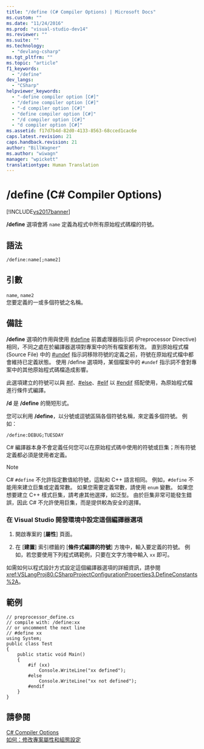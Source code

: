 ```yaml
---
title: "/define (C# Compiler Options) | Microsoft Docs"
ms.custom: ""
ms.date: "11/24/2016"
ms.prod: "visual-studio-dev14"
ms.reviewer: ""
ms.suite: ""
ms.technology: 
  - "devlang-csharp"
ms.tgt_pltfrm: ""
ms.topic: "article"
f1_keywords: 
  - "/define"
dev_langs: 
  - "CSharp"
helpviewer_keywords: 
  - "-define compiler option [C#]"
  - "/define compiler option [C#]"
  - "-d compiler option [C#]"
  - "define compiler option [C#]"
  - "/d compiler option [C#]"
  - "d compiler option [C#]"
ms.assetid: f17d7b4d-82d0-4133-8563-68cced1cac6e
caps.latest.revision: 21
caps.handback.revision: 21
author: "BillWagner"
ms.author: "wiwagn"
manager: "wpickett"
translationtype: Human Translation
---
```

# /define (C# Compiler Options)
[!INCLUDE[vs2017banner](../../../csharp/includes/vs2017banner.md)]

**\/define** 選項會將 `name` 定義為程式中所有原始程式碼檔的符號。  
  
## 語法  
  
```  
/define:name[;name2]  
```  
  
## 引數  
 `name`, `name2`  
 您要定義的一或多個符號之名稱。  
  
## 備註  
 **\/define** 選項的作用與使用 [\#define](../../../csharp/language-reference/preprocessor-directives/preprocessor-define.md) 前置處理器指示詞 \(Preprocessor Directive\) 相同，不同之處在於編譯器選項對專案中的所有檔案都有效。  直到原始程式檔 \(Source File\) 中的 [\#undef](../../../csharp/language-reference/preprocessor-directives/preprocessor-undef.md) 指示詞移除符號的定義之前，符號在原始程式檔中都會維持已定義狀態。  使用 \/define 選項時，某個檔案中的 `#undef` 指示詞不會對專案中的其他原始程式碼檔造成影響。  
  
 此選項建立的符號可以與 [\#if](../../../csharp/language-reference/preprocessor-directives/preprocessor-if.md)、[\#else](../../../csharp/language-reference/preprocessor-directives/preprocessor-else.md)、[\#elif](../../../csharp/language-reference/preprocessor-directives/preprocessor-elif.md) 以 [\#endif](../../../csharp/language-reference/preprocessor-directives/preprocessor-endif.md) 搭配使用，為原始程式檔進行條件式編譯。  
  
 **\/d** 是 **\/define** 的簡短形式。  
  
 您可以利用 **\/define**，以分號或逗號區隔各個符號名稱，來定義多個符號。  例如：  
  
```  
/define:DEBUG;TUESDAY  
```  
  
 C\# 編譯器本身不會定義任何您可以在原始程式碼中使用的符號或巨集；所有符號定義都必須是使用者定義。  
  
> [!NOTE]
>  C\# `#define` 不允許指定數值給符號，這點和 C\+\+ 語言相同。  例如，`#define` 不能用來建立巨集或定義常數。  如果您需要定義常數，請使用 `enum` 變數。  如果您想要建立 C\+\+ 樣式巨集，請考慮其他選擇，如泛型。  由於巨集非常可能發生錯誤，因此 C\# 不允許使用巨集，而是提供較為安全的選擇。  
  
### 在 Visual Studio 開發環境中設定這個編譯器選項  
  
1.  開啟專案的 \[**屬性**\] 頁面。  
  
2.  在 \[**建置**\] 索引標籤的 \[**條件式編譯的符號**\] 方塊中，輸入要定義的符號。  例如，若您要使用下列程式碼範例，只要在文字方塊中輸入 `xx` 即可。  
  
 如需如何以程式設計方式設定這個編譯器選項的詳細資訊，請參閱 <xref:VSLangProj80.CSharpProjectConfigurationProperties3.DefineConstants%2A>。  
  
## 範例  
  
```  
// preprocessor_define.cs  
// compile with: /define:xx  
// or uncomment the next line  
// #define xx  
using System;  
public class Test   
{  
    public static void Main()   
    {  
        #if (xx)   
            Console.WriteLine("xx defined");  
        #else  
            Console.WriteLine("xx not defined");  
        #endif  
    }  
}  
```  
  
## 請參閱  
 [C\# Compiler Options](../../../csharp/language-reference/compiler-options/index.md)   
 [如何：修改專案屬性和組態設定](http://msdn.microsoft.com/zh-tw/e7184bc5-2f2b-4b4f-aa9a-3ecfcbc48b67)